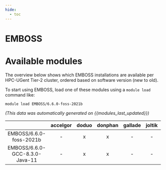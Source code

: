 ```yaml
---
hide:
  - toc
---
```


EMBOSS
======

# Available modules


The overview below shows which EMBOSS installations are available per HPC-UGent Tier-2 cluster, ordered based on software version (new to old).

To start using EMBOSS, load one of these modules using a `module load` command like:

```shell
module load EMBOSS/6.6.0-foss-2021b
```

*(This data was automatically generated on {{modules_last_updated}})*  

| |accelgor|doduo|donphan|gallade|joltik|shinx|
| :---: | :---: | :---: | :---: | :---: | :---: | :---: |
|EMBOSS/6.6.0-foss-2021b|-|x|x|-|-|-|
|EMBOSS/6.6.0-GCC-8.3.0-Java-11|-|x|x|-|-|-|
